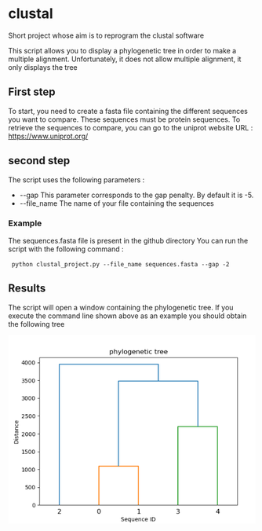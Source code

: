 # clustal
Short project whose aim is to reprogram the clustal software

This script allows you to display a phylogenetic tree in order to make a multiple alignment.
Unfortunately, it does not allow multiple alignment, it only displays the tree

## First step 

To start, you need to create a fasta file containing the different sequences you want to compare.
These sequences must be protein sequences.
To retrieve the sequences to compare, you can go to the uniprot website
URL : https://www.uniprot.org/

## second step
The script uses the following parameters : 

- --gap  This parameter corresponds to the gap penalty. By default it is -5.
- --file_name The name of your file containing the sequences

### Example

The sequences.fasta file is present in the github directory
You can run the script with the following command : 
```{R}
 python clustal_project.py --file_name sequences.fasta --gap -2
```

## Results

The script will open a window containing the phylogenetic tree.
If you execute the command line shown above as an example you should obtain the following tree

![front-page](phylogenetic_tree.png)



